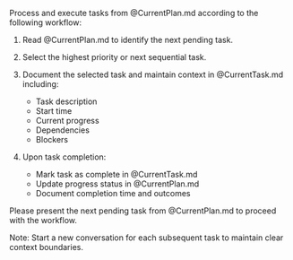 Process and execute tasks from @CurrentPlan.md according to the following workflow:

1. Read @CurrentPlan.md to identify the next pending task.
2. Select the highest priority or next sequential task.
3. Document the selected task and maintain context in @CurrentTask.md including:
   - Task description
   - Start time
   - Current progress
   - Dependencies
   - Blockers

4. Upon task completion:
   - Mark task as complete in @CurrentTask.md
   - Update progress status in @CurrentPlan.md
   - Document completion time and outcomes

Please present the next pending task from @CurrentPlan.md to proceed with the workflow.

Note: Start a new conversation for each subsequent task to maintain clear context boundaries.
